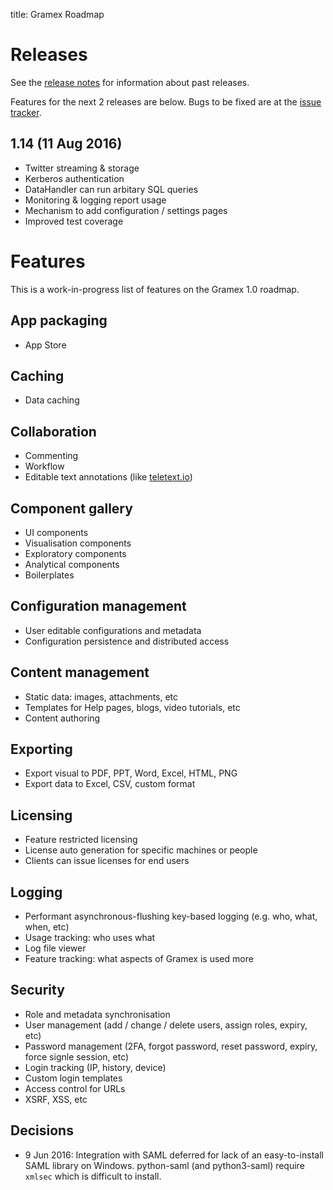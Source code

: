 title: Gramex Roadmap

# Releases

See the [release notes](https://learn.gramener.com/gramex/history.html) for
information about past releases.

Features for the next 2 releases are below. Bugs to be fixed are at the
[issue tracker](http://code.gramener.com/s.anand/gramex/issues).

## 1.14 (11 Aug 2016)

- Twitter streaming & storage
- Kerberos authentication
- DataHandler can run arbitary SQL queries
- Monitoring & logging report usage
- Mechanism to add configuration / settings pages
- Improved test coverage

# Features

This is a work-in-progress list of features on the Gramex 1.0 roadmap.

## App packaging

- App Store

## Caching

- Data caching

## Collaboration

- Commenting
- Workflow
- Editable text annotations (like [teletext.io](https://teletext.io/help/get-started))

## Component gallery

- UI components
- Visualisation components
- Exploratory components
- Analytical components
- Boilerplates

## Configuration management

- User editable configurations and metadata
- Configuration persistence and distributed access

## Content management

- Static data: images, attachments, etc
- Templates for Help pages, blogs, video tutorials, etc
- Content authoring

## Exporting

- Export visual to PDF, PPT, Word, Excel, HTML, PNG
- Export data to Excel, CSV, custom format

## Licensing

- Feature restricted licensing
- License auto generation for specific machines or people
- Clients can issue licenses for end users

## Logging

- Performant asynchronous-flushing key-based logging (e.g. who, what, when, etc)
- Usage tracking: who uses what
- Log file viewer
- Feature tracking: what aspects of Gramex is used more

## Security

- Role and metadata synchronisation
- User management (add / change / delete users, assign roles, expiry, etc)
- Password management (2FA, forgot password, reset password, expiry, force signle session, etc)
- Login tracking (IP, history, device)
- Custom login templates
- Access control for URLs
- XSRF, XSS, etc

## Decisions

- 9 Jun 2016: Integration with SAML deferred for lack of an easy-to-install SAML
  library on Windows. python-saml (and python3-saml) require `xmlsec` which is
  difficult to install.
